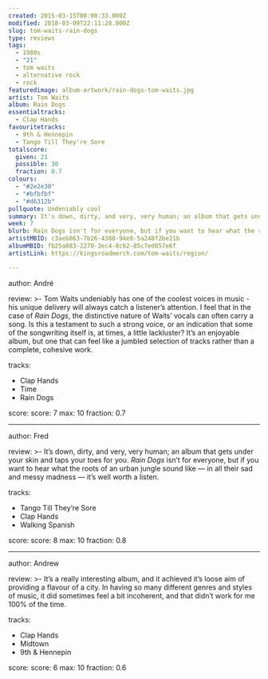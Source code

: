 ```yaml
---
created: 2015-03-15T00:00:33.000Z
modified: 2018-03-09T22:11:28.000Z
slug: tom-waits-rain-dogs
type: reviews
tags:
  - 1980s
  - "21"
  - tom waits
  - alternative rock
  - rock
featuredimage: album-artwork/rain-dogs-tom-waits.jpg
artist: Tom Waits
album: Rain Dogs
essentialtracks:
  - Clap Hands
favouritetracks:
  - 9th & Hennepin
  - Tango Till They're Sore
totalscore:
  given: 21
  possible: 30
  fraction: 0.7
colours:
  - "#2e2e30"
  - "#bfbfbf"
  - "#d6312b"
pullquote: Undeniably cool
summary: It's down, dirty, and very, very human; an album that gets under your skin and taps your toes for you. Rain Dogs isn't for everyone, but if you want to hear what the roots of an urban jungle sound like - in all their sad and messy madness - it's well worth a listen.
week: 7
blurb: Rain Dogs isn't for everyone, but if you want to hear what the roots of an urban jungle sound like - in all their sad and messy madness - it's well worth a listen.
artistMBID: c3aeb863-7b26-4388-94e8-5a240f2be21b
albumMBID: fb25a883-2270-3ec4-8c62-85c7ed857e6f
artistLink: https://kingsroadmerch.com/tom-waits/region/

---
```


author: André

review: >-
  Tom Waits undeniably has one of the coolest voices in music - his unique delivery will always catch a listener’s attention. I feel that in the case of *Rain Dogs*, the distinctive nature of Waits’ vocals can often carry a song. Is this a testament to such a strong voice, or an indication that some of the songwriting itself is, at times, a little lackluster? It’s an enjoyable album, but one that can feel like a jumbled selection of tracks rather than a complete, cohesive work.

tracks:
  - Clap Hands
  - ­Time
  - ­Rain Dogs

score:
  score: 7
  max: 10
  fraction: 0.7

---
author: Fred

review: >-
  It’s down, dirty, and very, very human; an album that gets under your skin and taps your toes for you. *Rain Dogs* isn’t for everyone, but if you want to hear what the roots of an urban jungle sound like — in all their sad and messy madness — it’s well worth a listen.

tracks:
  - Tango Till They’re Sore
  - ­Clap Hands
  - ­Walking Spanish

score:
  score: 8
  max: 10
  fraction: 0.8

---
author: Andrew

review: >-
  It’s a really interesting album, and it achieved it’s loose aim of providing a flavour of a city. In having so many different genres and styles of music, it did sometimes feel a bit incoherent, and that didn’t work for me 100% of the time.

tracks:
  - Clap Hands
  - ­Midtown
  - ­9th &amp; Hennepin

score:
  score: 6
  max: 10
  fraction: 0.6
